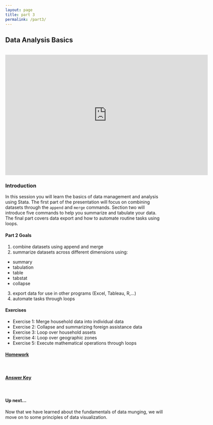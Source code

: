 ```yaml
---
layout: page
title: part 3
permalink: /part3/
---
```


## Data Analysis Basics
<br>
<iframe src="https://docs.google.com/presentation/d/1RCwkEHlSPrWeXoLwbRWp21Zq9oONYHx8EibAdiYFZgQ/embed?start=false&loop=false&delayms=3000" frameborder="0" width="640" height="380" allowfullscreen="true" mozallowfullscreen="true" webkitallowfullscreen="true"></iframe>
<br>

### Introduction  
In this session you will learn the basics of data management and analysis using Stata. The first part of the presentation will focus on combining datasets through the `append` and `merge` commands. Section two will introduce five commands to help you summarize and tabulate your data. The final part covers data export and how to automate routine tasks using loops.


####  Part 2 Goals  
1. combine datasets using append and merge
2. summarize datasets across different dimensions using:  
- summary
- tabulation
- table
- tabstat
- collapse
3. export data for use in other programs (Excel, Tableau, R,...)
4. automate tasks through loops


#### Exercises
- Exercise 1: Merge household data into individual data 
- Exercise 2: Collapse and summarizing foreign assistance data
- Exercise 3: Loop over household assets
- Exercise 4: Loop over geographic zones
- Exercise 5: Execute mathematical operations through loops  



#### <a href = "https://github.com/GeoCenter/StataTraining/blob/master/Day3/Homework/HomeworkAssignment.md" target="_blank">Homework</a>
<br>   

#### <a href = "https://github.com/GeoCenter/StataTraining/blob/master/Day3/Homework/Day3HomeworkSolutions.do" target="_blank">Answer Key</a>   
<br>   

#### Up next...  
Now that we have learned about the fundamentals of data munging, we will move on to some principles of data visualization.
